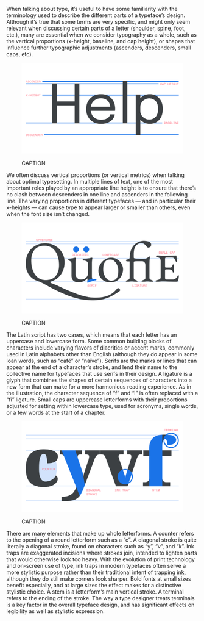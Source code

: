 
When talking about type, it’s useful to have some familiarity with the terminology used to describe the different parts of a typeface’s design. Although it’s true that some terms are very specific, and might only seem relevant when discussing certain parts of a letter (shoulder, spine, foot, etc.), many are essential when we consider typography as a whole, such as the vertical proportions (x-height, baseline, and cap height), or shapes that influence further typographic adjustments (ascenders, descenders, small caps, etc).

<figure>

![A type specimen with horizontal lines in the background, illustrating the font’s vertical metrics: ascender, cap height, x-height, baseline, descender.](images/an_overview_of_latin_type_anatomy_1.svg)
<figcaption>CAPTION</figcaption>

</figure>

We often discuss vertical proportions (or vertical metrics) when talking about optimal typesetting. In multiple lines of text, one of the most important roles played by an appropriate line height is to ensure that there’s no clash between descenders in one line and ascenders in the following line. The varying proportions in different typefaces — and in particular their x-heights — can cause type to appear larger or smaller than others, even when the font size isn’t changed.

<figure>

![A type specimen with parts of the letterforms accentuated to highlight examples of uppercase and lowercase forms, a diacritic, a serif, a ligature, and a small cap.](images/an_overview_of_latin_type_anatomy_2.svg)
<figcaption>CAPTION</figcaption>

</figure>

The Latin script has two cases, which means that each letter has an uppercase and lowercase form. Some common building blocks of characters include varying flavors of diacritics or accent marks, commonly used in Latin alphabets other than English (although they do appear in some loan words, such as “café” or “naïve”). Serifs are the marks or lines that can appear at the end of a character’s stroke, and lend their name to the collective name for typefaces that use serifs in their design. A ligature is a glyph that combines the shapes of certain sequences of characters into a new form that can make for a more harmonious reading experience. As in the illustration, the character sequence of “f” and “i” is often replaced with a “fi” ligature. Small caps are uppercase letterforms with their proportions adjusted for setting within lowercase type, used for acronyms, single words, or a few words at the start of a chapter.

<figure>

![A type specimen with parts of the letterforms accentuated to highlight examples of the counter, diagonal stroke, hairline, ink trap, terminal, and stem.](images/an_overview_of_latin_type_anatomy_3.svg)
<figcaption>CAPTION</figcaption>

</figure>

There are many elements that make up whole letterforms. A counter refers to the opening of a round letterform such as a “c”. A diagonal stroke is quite literally a diagonal stroke, found on characters such as “y”, “v”, and “k”. Ink traps are exaggerated incisions where strokes join, intended to lighten parts that would otherwise look too heavy. With the evolution of print technology and on-screen use of type, ink traps in modern typefaces often serve a more stylistic purpose rather than their traditional intent of trapping ink, although they do still make corners look sharper. Bold fonts at small sizes benefit especially, and at large sizes the effect makes for a distinctive stylistic choice. A stem is a letterform’s main vertical stroke. A terminal refers to the ending of the stroke. The way a type designer treats terminals is a key factor in the overall typeface design, and has significant effects on legibility as well as stylistic expression.